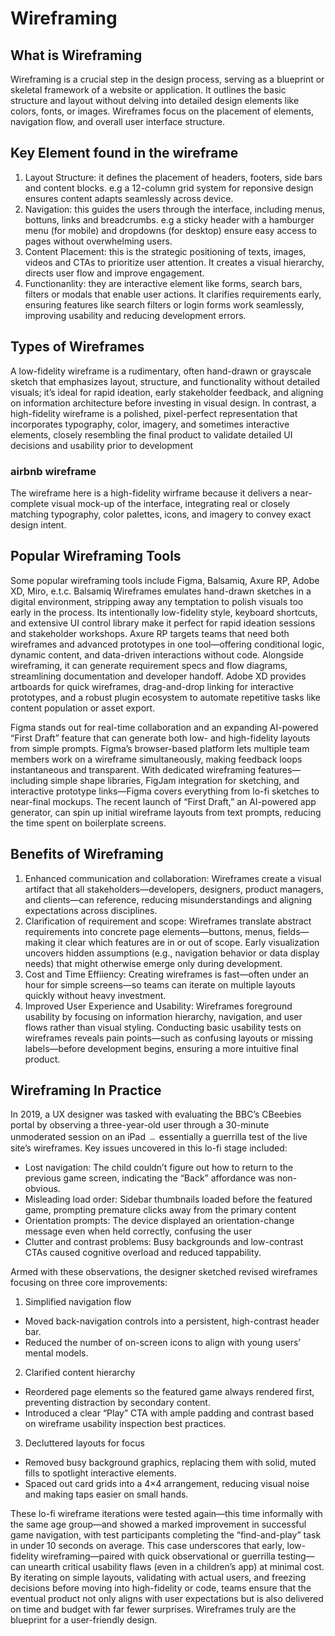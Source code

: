 # Wireframing
## What is Wireframing
Wireframing is a crucial step in the design process, serving as a blueprint or skeletal framework of a website or application. It outlines the basic structure and layout without delving into detailed design elements like colors, fonts, or images. Wireframes focus on the placement of elements, navigation flow, and overall user interface structure.

## Key Element found in the wireframe
1. Layout Structure: it defines the placement of headers, footers, side bars and content blocks. e.g a 12-column grid system for reponsive design ensures content adapts seamlessly across device.
2. Navigation: this  guides the users through the interface, including menus, bottuns, links and breadcrumbs. e.g a sticky header with a hamburger menu (for mobile) and dropdowns (for desktop) ensure easy access to pages without overwhelming users.
3. Content Placement: this is the strategic positioning of texts, images, videos and CTAs to prioritize user attention. It creates a visual hierarchy, directs user flow and improve engagement.
4. Functionanlity: they are interactive element like forms, search bars, filters or modals that enable user actions. It clarifies requirements early, ensuring features like search filters or login forms work seamlessly, improving usability and reducing development errors.

## Types of Wireframes
A low-fidelity wireframe is a rudimentary, often hand-drawn or grayscale sketch that emphasizes layout, structure, and functionality without detailed visuals; it’s ideal for rapid ideation, early stakeholder feedback, and aligning on information architecture before investing in visual design. In contrast, a high-fidelity wireframe is a polished, pixel-perfect representation that incorporates typography, color, imagery, and sometimes interactive elements, closely resembling the final product to validate detailed UI decisions and usability prior to development 
### airbnb wireframe
The wireframe here is a high-fidelity wirframe because it delivers a near-complete visual mock-up of the interface, integrating real or closely matching typography, color palettes, icons, and imagery to convey exact design intent.

## Popular Wireframing Tools
Some popular wireframing tools include Figma, Balsamiq, Axure RP, Adobe XD, Miro, e.t.c. Balsamiq Wireframes emulates hand-drawn sketches in a digital environment, stripping away any temptation to polish visuals too early in the process. Its intentionally low-fidelity style, keyboard shortcuts, and extensive UI control library make it perfect for rapid ideation sessions and stakeholder workshops. Axure RP targets teams that need both wireframes and advanced prototypes in one tool—offering conditional logic, dynamic content, and data-driven interactions without code. Alongside wireframing, it can generate requirement specs and flow diagrams, streamlining documentation and developer handoff. Adobe XD provides artboards for quick wireframes, drag-and-drop linking for interactive prototypes, and a robust plugin ecosystem to automate repetitive tasks like content population or asset export.

Figma stands out for real-time collaboration and an expanding AI-powered “First Draft” feature that can generate both low- and high-fidelity layouts from simple prompts. Figma’s browser-based platform lets multiple team members work on a wireframe simultaneously, making feedback loops instantaneous and transparent. With dedicated wireframing features—including simple shape libraries, FigJam integration for sketching, and interactive prototype links—Figma covers everything from lo-fi sketches to near-final mockups. The recent launch of “First Draft,” an AI-powered app generator, can spin up initial wireframe layouts from text prompts, reducing the time spent on boilerplate screens.

## Benefits of Wireframing
1. Enhanced communication and collaboration: Wireframes create a visual artifact that all stakeholders—developers, designers, product managers, and clients—can reference, reducing misunderstandings and aligning expectations across disciplines.
2. Clarification of requirement and scope: Wireframes translate abstract requirements into concrete page elements—buttons, menus, fields—making it clear which features are in or out of scope. Early visualization uncovers hidden assumptions (e.g., navigation behavior or data display needs) that might otherwise emerge only during development.
3. Cost and Time Effiiency: Creating wireframes is fast—often under an hour for simple screens—so teams can iterate on multiple layouts quickly without heavy investment.
4. Improved User Experience and Usability: Wireframes foreground usability by focusing on information hierarchy, navigation, and user flows rather than visual styling. Conducting basic usability tests on wireframes reveals pain points—such as confusing layouts or missing labels—before development begins, ensuring a more intuitive final product.

## Wireframing In Practice
In 2019, a UX designer was tasked with evaluating the BBC’s CBeebies portal by observing a three-year-old user through a 30-minute unmoderated session on an iPad ﹘ essentially a guerrilla test of the live site’s wireframes. Key issues uncovered in this lo-fi stage included:
+ Lost navigation: The child couldn’t figure out how to return to the previous game screen, indicating the “Back” affordance was non-obvious.
+ Misleading load order: Sidebar thumbnails loaded before the featured game, prompting premature clicks away from the primary content 
+ Orientation prompts: The device displayed an orientation-change message even when held correctly, confusing the user 
+ Clutter and contrast problems: Busy backgrounds and low-contrast CTAs caused cognitive overload and reduced tappability.

Armed with these observations, the designer sketched revised wireframes focusing on three core improvements:

1. Simplified navigation flow
+ Moved back-navigation controls into a persistent, high-contrast header bar.
+ Reduced the number of on-screen icons to align with young users’ mental models.
2. Clarified content hierarchy
+ Reordered page elements so the featured game always rendered first, preventing distraction by secondary content.
+ Introduced a clear “Play” CTA with ample padding and contrast based on wireframe usability inspection best practices.
3. Decluttered layouts for focus
+ Removed busy background graphics, replacing them with solid, muted fills to spotlight interactive elements.
+ Spaced out card grids into a 4×4 arrangement, reducing visual noise and making taps easier on small hands.

These lo-fi wireframe iterations were tested again—this time informally with the same age group—and showed a marked improvement in successful game navigation, with test participants completing the “find-and-play” task in under 10 seconds on average.
This case underscores that early, low-fidelity wireframing—paired with quick observational or guerrilla testing—can unearth critical usability flaws (even in a children’s app) at minimal cost. By iterating on simple layouts, validating with actual users, and freezing decisions before moving into high-fidelity or code, teams ensure that the eventual product not only aligns with user expectations but is also delivered on time and budget with far fewer surprises. Wireframes truly are the blueprint for a user-friendly design.





